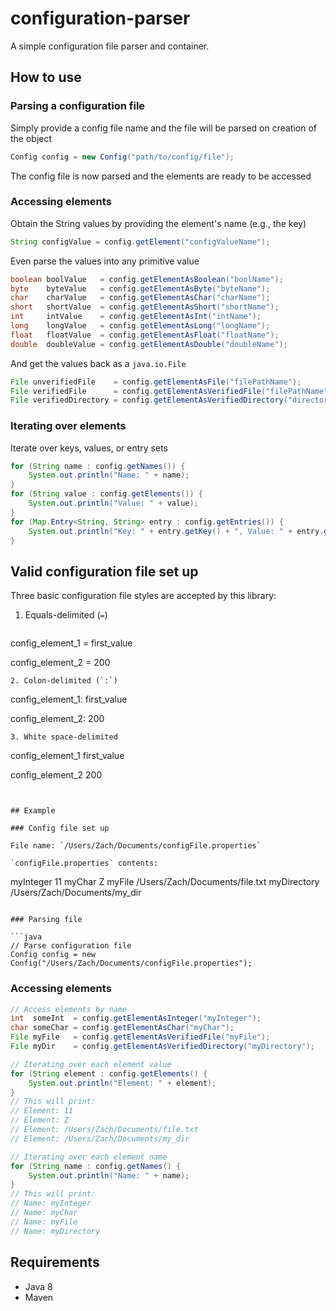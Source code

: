 # configuration-parser

A simple configuration file parser and container. 

## How to use

### Parsing a configuration file

Simply provide a config file name and the file will be parsed on creation of the object

```java
Config config = new Config("path/to/config/file");
```

The config file is now parsed and the elements are ready to be accessed

### Accessing elements

Obtain the String values by providing the element's name (e.g., the key)

```java
String configValue = config.getElement("configValueName");
```

Even parse the values into any primitive value

```java
boolean boolValue   = config.getElementAsBoolean("boolName");
byte    byteValue   = config.getElementAsByte("byteName");
char    charValue   = config.getElementAsChar("charName");
short   shortValue  = config.getElementAsShort("shortName");
int     intValue    = config.getElementAsInt("intName");
long    longValue   = config.getElementAsLong("longName");
float   floatValue  = config.getElementAsFloat("floatName");
double  doubleValue = config.getElementAsDouble("doubleName");
```

And get the values back as a `java.io.File`

```java
File unverifiedFile    = config.getElementAsFile("filePathName");
File verifiedFile      = config.getElementAsVerifiedFile("filePathName");
File verifiedDirectory = config.getElementAsVerifiedDirectory("directoryPathName");
```

### Iterating over elements

Iterate over keys, values, or entry sets

```java
for (String name : config.getNames()) {
    System.out.println("Name: " + name);
}
for (String value : config.getElements()) {
    System.out.println("Value: " + value);
}
for (Map.Entry<String, String> entry : config.getEntries()) {
    System.out.println("Key: " + entry.getKey() + ", Value: " + entry.getValue());
}
```

## Valid configuration file set up

Three basic configuration file styles are accepted by this library:

1. Equals-delimited (`=`)
   ```
  config_element_1 = first_value

  config_element_2 = 200
  ```
2. Colon-delimited (`:`)
  ```
  config_element_1: first_value
  
  config_element_2: 200
  ```
3. White space-delimited
  ```
  config_element_1       first_value
  
  config_element_2       200
  ```


## Example

### Config file set up

File name: `/Users/Zach/Documents/configFile.properties`

`configFile.properties` contents: 

```
myInteger          11
myChar             Z
myFile             /Users/Zach/Documents/file.txt
myDirectory        /Users/Zach/Documents/my_dir
```

### Parsing file

```java
// Parse configuration file
Config config = new Config("/Users/Zach/Documents/configFile.properties");
```

### Accessing elements

```java
// Access elements by name
int  someInt  = config.getElementAsInteger("myInteger");
char someChar = config.getElementAsChar("myChar");
File myFile   = config.getElementAsVerifiedFile("myFile");
File myDir    = config.getElementAsVerifiedDirectory("myDirectory");

// Iterating over each element value
for (String element : config.getElements() {
    System.out.println("Element: " + element);
}
// This will print:
// Element: 11
// Element: Z
// Element: /Users/Zach/Documents/file.txt
// Element: /Users/Zach/Documents/my_dir

// Iterating over each element name
for (String name : config.getNames() {
    System.out.println("Name: " + name);
}
// This will print:
// Name: myInteger
// Name: myChar
// Name: myFile
// Name: myDirectory
```

## Requirements

* Java 8
* Maven
